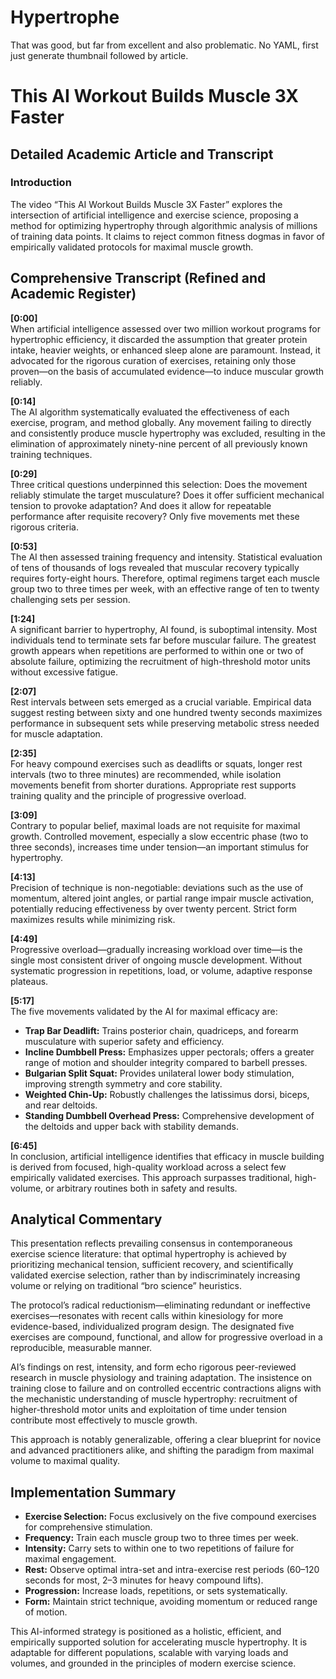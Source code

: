

# Hypertrophe #

That was good, but far from excellent and also problematic. No YAML, first just generate thumbnail followed by article.

# This AI Workout Builds Muscle 3X Faster  
## Detailed Academic Article and Transcript

### Introduction

The video “This AI Workout Builds Muscle 3X Faster” explores the intersection of artificial intelligence and exercise science, proposing a method for optimizing hypertrophy through algorithmic analysis of millions of training data points. It claims to reject common fitness dogmas in favor of empirically validated protocols for maximal muscle growth.

## Comprehensive Transcript (Refined and Academic Register)

**[0:00]**  
When artificial intelligence assessed over two million workout programs for hypertrophic efficiency, it discarded the assumption that greater protein intake, heavier weights, or enhanced sleep alone are paramount. Instead, it advocated for the rigorous curation of exercises, retaining only those proven—on the basis of accumulated evidence—to induce muscular growth reliably.

**[0:14]**  
The AI algorithm systematically evaluated the effectiveness of each exercise, program, and method globally. Any movement failing to directly and consistently produce muscle hypertrophy was excluded, resulting in the elimination of approximately ninety-nine percent of all previously known training techniques.

**[0:29]**  
Three critical questions underpinned this selection: Does the movement reliably stimulate the target musculature? Does it offer sufficient mechanical tension to provoke adaptation? And does it allow for repeatable performance after requisite recovery? Only five movements met these rigorous criteria.

**[0:53]**  
The AI then assessed training frequency and intensity. Statistical evaluation of tens of thousands of logs revealed that muscular recovery typically requires forty-eight hours. Therefore, optimal regimens target each muscle group two to three times per week, with an effective range of ten to twenty challenging sets per session.

**[1:24]**  
A significant barrier to hypertrophy, AI found, is suboptimal intensity. Most individuals tend to terminate sets far before muscular failure. The greatest growth appears when repetitions are performed to within one or two of absolute failure, optimizing the recruitment of high-threshold motor units without excessive fatigue.

**[2:07]**  
Rest intervals between sets emerged as a crucial variable. Empirical data suggest resting between sixty and one hundred twenty seconds maximizes performance in subsequent sets while preserving metabolic stress needed for muscle adaptation.

**[2:35]**  
For heavy compound exercises such as deadlifts or squats, longer rest intervals (two to three minutes) are recommended, while isolation movements benefit from shorter durations. Appropriate rest supports training quality and the principle of progressive overload.

**[3:09]**  
Contrary to popular belief, maximal loads are not requisite for maximal growth. Controlled movement, especially a slow eccentric phase (two to three seconds), increases time under tension—an important stimulus for hypertrophy.

**[4:13]**  
Precision of technique is non-negotiable: deviations such as the use of momentum, altered joint angles, or partial range impair muscle activation, potentially reducing effectiveness by over twenty percent. Strict form maximizes results while minimizing risk.

**[4:49]**  
Progressive overload—gradually increasing workload over time—is the single most consistent driver of ongoing muscle development. Without systematic progression in repetitions, load, or volume, adaptive response plateaus.

**[5:17]**  
The five movements validated by the AI for maximal efficacy are:

- **Trap Bar Deadlift:** Trains posterior chain, quadriceps, and forearm musculature with superior safety and efficiency.
- **Incline Dumbbell Press:** Emphasizes upper pectorals; offers a greater range of motion and shoulder integrity compared to barbell presses.
- **Bulgarian Split Squat:** Provides unilateral lower body stimulation, improving strength symmetry and core stability.
- **Weighted Chin-Up:** Robustly challenges the latissimus dorsi, biceps, and rear deltoids.
- **Standing Dumbbell Overhead Press:** Comprehensive development of the deltoids and upper back with stability demands.

**[6:45]**  
In conclusion, artificial intelligence identifies that efficacy in muscle building is derived from focused, high-quality workload across a select few empirically validated exercises. This approach surpasses traditional, high-volume, or arbitrary routines both in safety and results.

## Analytical Commentary

This presentation reflects prevailing consensus in contemporaneous exercise science literature: that optimal hypertrophy is achieved by prioritizing mechanical tension, sufficient recovery, and scientifically validated exercise selection, rather than by indiscriminately increasing volume or relying on traditional “bro science” heuristics.

The protocol’s radical reductionism—eliminating redundant or ineffective exercises—resonates with recent calls within kinesiology for more evidence-based, individualized program design. The designated five exercises are compound, functional, and allow for progressive overload in a reproducible, measurable manner.

AI’s findings on rest, intensity, and form echo rigorous peer-reviewed research in muscle physiology and training adaptation. The insistence on training close to failure and on controlled eccentric contractions aligns with the mechanistic understanding of muscle hypertrophy: recruitment of higher-threshold motor units and exploitation of time under tension contribute most effectively to muscle growth.

This approach is notably generalizable, offering a clear blueprint for novice and advanced practitioners alike, and shifting the paradigm from maximal volume to maximal quality.

## Implementation Summary

- **Exercise Selection:** Focus exclusively on the five compound exercises for comprehensive stimulation.
- **Frequency:** Train each muscle group two to three times per week.
- **Intensity:** Carry sets to within one to two repetitions of failure for maximal engagement.
- **Rest:** Observe optimal intra-set and intra-exercise rest periods (60–120 seconds for most, 2–3 minutes for heavy compound lifts).
- **Progression:** Increase loads, repetitions, or sets systematically.
- **Form:** Maintain strict technique, avoiding momentum or reduced range of motion.

This AI-informed strategy is positioned as a holistic, efficient, and empirically supported solution for accelerating muscle hypertrophy. It is adaptable for different populations, scalable with varying loads and volumes, and grounded in the principles of modern exercise science.

